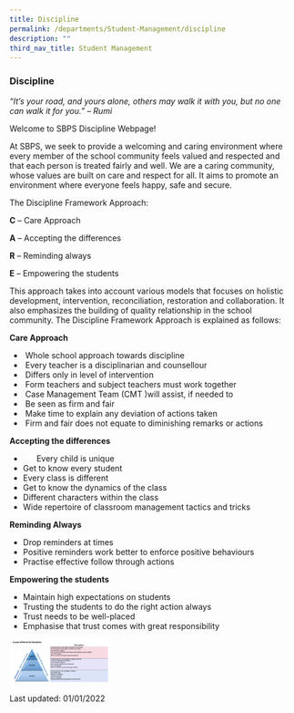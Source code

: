 ```yaml
---
title: Discipline
permalink: /departments/Student-Management/discipline
description: ""
third_nav_title: Student Management
---
```

### Discipline
_“It’s your road, and yours alone, others may walk it with you, but no one can walk it for you.” – Rumi_

  

Welcome to SBPS Discipline Webpage!

  

At SBPS, we seek to provide a welcoming and caring environment where every member of the school community feels valued and respected and that each person is treated fairly and well. We are a caring community, whose values are built on care and respect for all. It aims to promote an environment where everyone feels happy, safe and secure.

  

The Discipline Framework Approach:

  

**C** – Care Approach

**A** – Accepting the differences

**R** – Reminding always

**E** – Empowering the students

  

This approach takes into account various models that focuses on holistic development, intervention, reconciliation, restoration and collaboration. It also emphasizes the building of quality relationship in the school community. The Discipline Framework Approach is explained as follows:

  

**Care Approach**

*    Whole school approach towards discipline
*    Every teacher is a disciplinarian and counsellour
*    Differs only in level of intervention
*    Form teachers and subject teachers must work together
*    Case Management Team (CMT )will assist, if needed to
*    Be seen as firm and fair
*    Make time to explain any deviation of actions taken
*    Firm and fair does not equate to diminishing remarks or actions

  

**Accepting the differences**

*         Every child is unique
*   Get to know every student
*   Every class is different
*   Get to know the dynamics of the class
*   Different characters within the class
*   Wide repertoire of classroom management tactics and tricks

  

**Reminding Always**

*   Drop reminders at times
*   Positive reminders work better to enforce positive behaviours
*   Practise effective follow through actions

  

**Empowering the students**

*   Maintain high expectations on students
*   Trusting the students to do the right action always
*   Trust needs to be well-placed
*   Emphasise that trust comes with great responsibility

<img src="/images/cmt4.png" 
     style="width:35%">

Last updated: 01/01/2022
